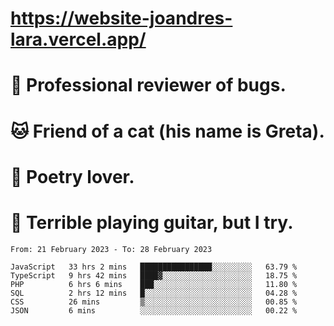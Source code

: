 # https://website-joandres-lara.vercel.app/
# 🐛 Professional reviewer of bugs.
# 🐱 Friend of a cat (his name is Greta).
# 📜 Poetry lover.
# 🎸 Terrible playing guitar, but I try.

<!--START_SECTION:waka-->

```text
From: 21 February 2023 - To: 28 February 2023

JavaScript   33 hrs 2 mins   ████████████████░░░░░░░░░   63.79 %
TypeScript   9 hrs 42 mins   ████▓░░░░░░░░░░░░░░░░░░░░   18.75 %
PHP          6 hrs 6 mins    ███░░░░░░░░░░░░░░░░░░░░░░   11.80 %
SQL          2 hrs 12 mins   █░░░░░░░░░░░░░░░░░░░░░░░░   04.28 %
CSS          26 mins         ▒░░░░░░░░░░░░░░░░░░░░░░░░   00.85 %
JSON         6 mins          ░░░░░░░░░░░░░░░░░░░░░░░░░   00.22 %
```

<!--END_SECTION:waka-->
